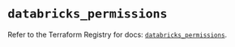 # `databricks_permissions`

Refer to the Terraform Registry for docs: [`databricks_permissions`](https://registry.terraform.io/providers/databricks/databricks/1.48.1/docs/resources/permissions).
